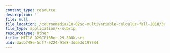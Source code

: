 ```yaml
---
content_type: resource
description: ''
file: null
file_location: /coursemedia/18-02sc-multivariable-calculus-fall-2010/3acb748e5cf7522491e83dde3d198544_MIT18_02SCF10Rec_29_300k.vtt
file_type: application/x-subrip
resourcetype: Other
title: MIT18_02SCF10Rec_29_300k.srt
uid: 3acb748e-5cf7-5224-91e8-3dde3d198544
---
```

